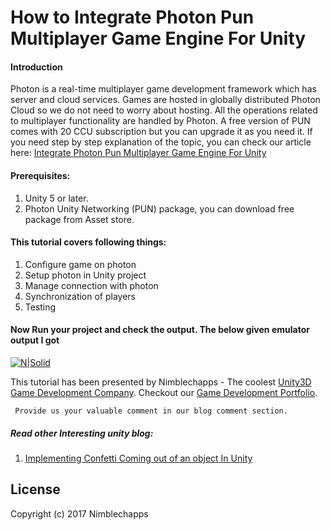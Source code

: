 # How to Integrate Photon Pun Multiplayer Game Engine For Unity

#### **Introduction**

Photon is a real-time multiplayer game development framework which has server and cloud services. Games are hosted in globally distributed Photon Cloud so we do not need to worry about hosting. All the operations related to multiplayer functionality are handled by Photon. A free version of PUN comes with 20 CCU subscription but you can upgrade it as you need it. If you need step by step explanation of the topic, you can check our article here: [Integrate Photon Pun Multiplayer Game Engine For Unity](https://insights.nimblechapps.com/unity/how-to-integrate-photon-pun-multiplayer-game-engine-for-unity)

#### **Prerequisites:**

 1. Unity 5 or later.
 2. Photon Unity Networking (PUN) package, you can download free package from Asset store.

#### **This tutorial covers following things:**
1.	Configure game on photon
2.	Setup photon in Unity project
3.	Manage connection with photon
4.	Synchronization of players
5.	Testing

#### **Now Run your project and check the output. The below given emulator output I got**

[![N|Solid](https://insights.nimblechapps.com/wp-content/uploads/2017/10/PhotonPun-Join-Room-565x329.png)](https://insights.nimblechapps.com/unity/how-to-integrate-photon-pun-multiplayer-game-engine-for-unity)

This tutorial has been presented by Nimblechapps - The coolest [Unity3D Game Development Company](https://www.nimblechapps.com/unity-game-development-company). Checkout our [Game Development Portfolio](https://www.nimblechapps.com/portfolio/game-development).

     Provide us your valuable comment in our blog comment section.

##### **Read other Interesting unity blog:**
1.	[Implementing Confetti Coming out of an object In Unity](https://insights.nimblechapps.com/unity/implementing-confetti-coming-out-of-an-object-in-unity)

## **License**

Copyright (c) 2017 Nimblechapps
